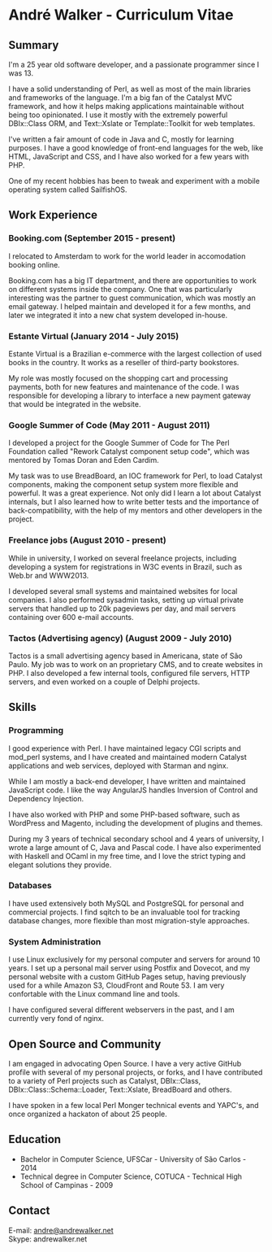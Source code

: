 # André Walker - Curriculum Vitae

## Summary

I'm a 25 year old software developer, and a passionate programmer since I was
13.

I have a solid understanding of Perl, as well as most of the main libraries and
frameworks of the language. I'm a big fan of the Catalyst MVC framework, and
how it helps making applications maintainable without being too opinionated. I
use it mostly with the extremely powerful DBIx::Class ORM, and Text::Xslate or
Template::Toolkit for web templates.

I've written a fair amount of code in Java and C, mostly for learning purposes.
I have a good knowledge of front-end languages for the web, like HTML,
JavaScript and CSS, and I have also worked for a few years with PHP.

One of my recent hobbies has been to tweak and experiment with a mobile
operating system called SailfishOS.

## Work Experience

### Booking.com **(September 2015 - present)**

I relocated to Amsterdam to work for the world leader in accomodation booking
online.

Booking.com has a big IT department, and there are opportunities to work on
different systems inside the company. One that was particularly interesting was
the partner to guest communication, which was mostly an email gateway. I helped
maintain and developed it for a few months, and later we integrated it into a
new chat system developed in-house.

### Estante Virtual **(January 2014 - July 2015)**

Estante Virtual is a Brazilian e-commerce with the largest collection of used
books in the country. It works as a reseller of third-party bookstores.

My role was mostly focused on the shopping cart and processing payments, both
for new features and maintenance of the code. I was responsible for developing
a library to interface a new payment gateway that would be integrated in the
website.

### Google Summer of Code **(May 2011 - August 2011)**

I developed a project for the Google Summer of Code for The Perl Foundation
called "Rework Catalyst component setup code", which was mentored by Tomas
Doran and Eden Cardim.

My task was to use BreadBoard, an IOC framework for Perl, to load Catalyst
components, making the component setup system more flexible and powerful. It
was a great experience. Not only did I learn a lot about Catalyst internals,
but I also learned how to write better tests and the importance of
back-compatibility, with the help of my mentors and other developers in the
project.

### Freelance jobs **(August 2010 - present)**

While in university, I worked on several freelance projects, including
developing a system for registrations in W3C events in Brazil, such as Web.br
and WWW2013.

I developed several small systems and maintained websites for local companies.
I also performed sysadmin tasks, setting up virtual private servers that
handled up to 20k pageviews per day, and mail servers containing over 600
e-mail accounts.

### Tactos (Advertising agency) **(August 2009 - July 2010)**

Tactos is a small advertising agency based in Americana, state of São Paulo. My
job was to work on an proprietary CMS, and to create websites in PHP. I also
developed a few internal tools, configured file servers, HTTP servers, and even
worked on a couple of Delphi projects.

## Skills

### Programming

I good experience with Perl. I have maintained legacy CGI scripts and mod\_perl
systems, and I have created and maintained modern Catalyst applications and web
services, deployed with Starman and nginx.

While I am mostly a back-end developer, I have written and maintained
JavaScript code. I like the way AngularJS handles Inversion of Control and
Dependency Injection.

I have also worked with PHP and some PHP-based software, such as WordPress and
Magento, including the development of plugins and themes.

During my 3 years of technical secondary school and 4 years of university, I
wrote a large amount of C, Java and Pascal code. I have also experimented with
Haskell and OCaml in my free time, and I love the strict typing and elegant
solutions they provide.

### Databases

I have used extensively both MySQL and PostgreSQL for personal and commercial
projects. I find sqitch to be an invaluable tool for tracking database changes,
more flexible than most migration-style approaches.

### System Administration

I use Linux exclusively for my personal computer and servers for around 10
years. I set up a personal mail server using Postfix and Dovecot, and my
personal website with a custom GitHub Pages setup, having previously used for a
while Amazon S3, CloudFront and Route 53. I am very confortable with the Linux
command line and tools.

I have configured several different webservers in the past, and I am currently
very fond of nginx.

## Open Source and Community

I am engaged in advocating Open Source. I have a very active GitHub profile
with several of my personal projects, or forks, and I have contributed to a
variety of Perl projects such as Catalyst, DBIx::Class,
DBIx::Class::Schema::Loader, Text::Xslate, BreadBoard and others.

I have spoken in a few local Perl Monger technical events and YAPC's, and once
organized a hackaton of about 25 people.

## Education

 - Bachelor in Computer Science, UFSCar - University of São Carlos - 2014
 - Technical degree in Computer Science, COTUCA - Technical High School of
   Campinas - 2009

## Contact

E-mail: andre@andrewalker.net\
Skype: andrewalker.net
